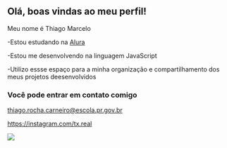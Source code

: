 ## Olá, boas vindas ao meu perfil!

Meu nome é Thiago Marcelo

-Estou estudando na [Alura](https://www.alura.com.br)

-Estou me desenvolvendo na linguagem JavaScript

-Utilizo essse espaço para a minha organização e compartilhamento dos meus projetos deesenvolvidos

### Você pode entrar em contato comigo 

thiago.rocha.carneiro@escola.pr.gov.br

https://instagram.com/tx.real

![](https://media1.tenor.com/m/yB-mWRAxtLgAAAAd/bh187-spongebob.gif)
